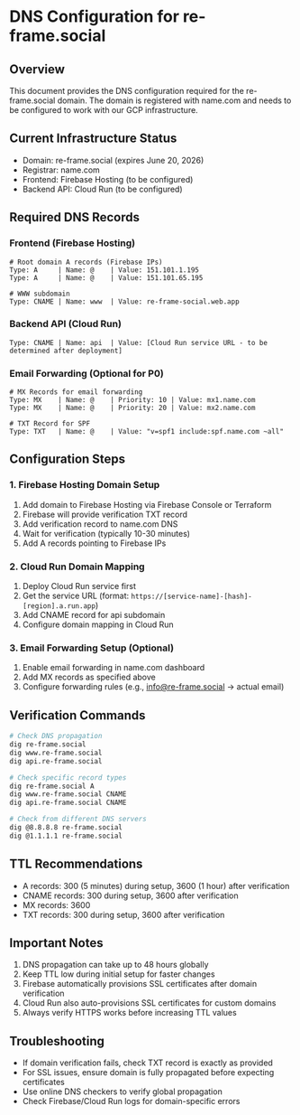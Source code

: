 # DNS Configuration for re-frame.social

## Overview
This document provides the DNS configuration required for the re-frame.social domain. The domain is registered with name.com and needs to be configured to work with our GCP infrastructure.

## Current Infrastructure Status
- Domain: re-frame.social (expires June 20, 2026)
- Registrar: name.com
- Frontend: Firebase Hosting (to be configured)
- Backend API: Cloud Run (to be configured)

## Required DNS Records

### Frontend (Firebase Hosting)
```
# Root domain A records (Firebase IPs)
Type: A     | Name: @    | Value: 151.101.1.195
Type: A     | Name: @    | Value: 151.101.65.195

# WWW subdomain
Type: CNAME | Name: www  | Value: re-frame-social.web.app
```

### Backend API (Cloud Run)
```
Type: CNAME | Name: api  | Value: [Cloud Run service URL - to be determined after deployment]
```

### Email Forwarding (Optional for P0)
```
# MX Records for email forwarding
Type: MX    | Name: @    | Priority: 10 | Value: mx1.name.com
Type: MX    | Name: @    | Priority: 20 | Value: mx2.name.com

# TXT Record for SPF
Type: TXT   | Name: @    | Value: "v=spf1 include:spf.name.com ~all"
```

## Configuration Steps

### 1. Firebase Hosting Domain Setup
1. Add domain to Firebase Hosting via Firebase Console or Terraform
2. Firebase will provide verification TXT record
3. Add verification record to name.com DNS
4. Wait for verification (typically 10-30 minutes)
5. Add A records pointing to Firebase IPs

### 2. Cloud Run Domain Mapping
1. Deploy Cloud Run service first
2. Get the service URL (format: `https://[service-name]-[hash]-[region].a.run.app`)
3. Add CNAME record for api subdomain
4. Configure domain mapping in Cloud Run

### 3. Email Forwarding Setup (Optional)
1. Enable email forwarding in name.com dashboard
2. Add MX records as specified above
3. Configure forwarding rules (e.g., info@re-frame.social -> actual email)

## Verification Commands

```bash
# Check DNS propagation
dig re-frame.social
dig www.re-frame.social
dig api.re-frame.social

# Check specific record types
dig re-frame.social A
dig www.re-frame.social CNAME
dig api.re-frame.social CNAME

# Check from different DNS servers
dig @8.8.8.8 re-frame.social
dig @1.1.1.1 re-frame.social
```

## TTL Recommendations
- A records: 300 (5 minutes) during setup, 3600 (1 hour) after verification
- CNAME records: 300 during setup, 3600 after verification
- MX records: 3600
- TXT records: 300 during setup, 3600 after verification

## Important Notes
1. DNS propagation can take up to 48 hours globally
2. Keep TTL low during initial setup for faster changes
3. Firebase automatically provisions SSL certificates after domain verification
4. Cloud Run also auto-provisions SSL certificates for custom domains
5. Always verify HTTPS works before increasing TTL values

## Troubleshooting
- If domain verification fails, check TXT record is exactly as provided
- For SSL issues, ensure domain is fully propagated before expecting certificates
- Use online DNS checkers to verify global propagation
- Check Firebase/Cloud Run logs for domain-specific errors